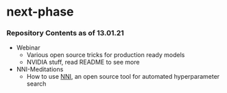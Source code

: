# next-phase 

### Repository Contents as of 13.01.21

- Webinar 
  - Various open source tricks for production ready models
  - NVIDIA stuff, read README to see more
- NNI-Meditations
  - How to use [NNI](https://github.com/microsoft/nni), an open source tool for automated hyperparameter search
  